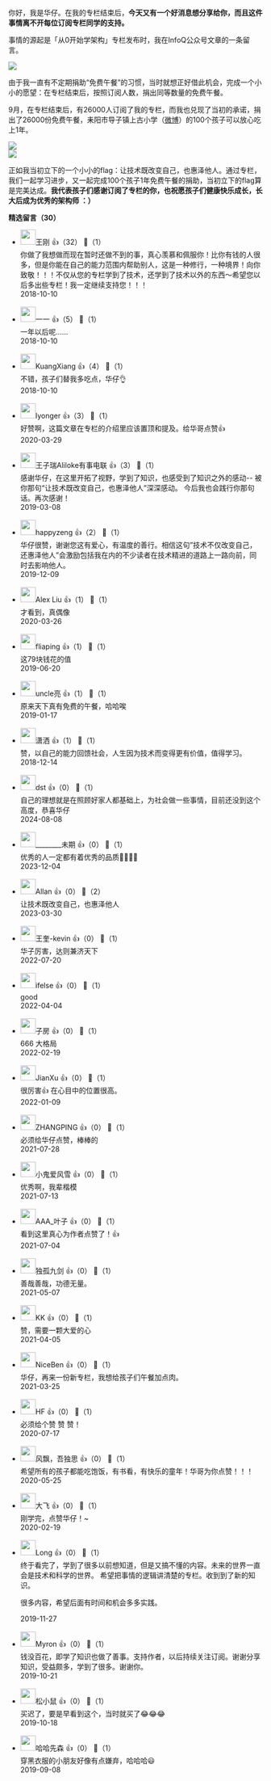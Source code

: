 你好，我是华仔。在我的专栏结束后，**今天又有一个好消息想分享给你，而且这件事情离不开每位订阅专栏同学的支持。**

事情的源起是「从0开始学架构」专栏发布时，我在InfoQ公众号文章的一条留言。

![](https://static001.geekbang.org/resource/image/74/6b/740c2af41e4c203452e1cca3764c1b6b.jpg?wh=987%2A290)

由于我一直有不定期捐助“免费午餐”的习惯，当时就想正好借此机会，完成一个小小的愿望：在专栏结束后，按照订阅人数，捐出同等数量的免费午餐。

9月，在专栏结束后，有26000人订阅了我的专栏，而我也兑现了当初的承诺，捐出了26000份免费午餐，耒阳市导子镇上古小学（[微博](https://m.weibo.cn/u/6478785428?from=1089395010&wm=9006_2001&sourceType=weixin&uid=2058877932)）的100个孩子可以放心吃上1年。

![](https://static001.geekbang.org/resource/image/99/a8/99c5cf7ffbc1abb17a5393d4404f7aa8.jpeg?wh=1440%2A1080)  
![](https://static001.geekbang.org/resource/image/91/e0/912ad45ddf78ca313ce1f3299041a6e0.jpg?wh=690%2A920)

正如我当初立下的一个小小的flag：让技术既改变自己，也惠泽他人。通过专栏，我们一起学习进步，又一起完成100个孩子1年免费午餐的捐助，当初立下的flag算是完美达成。**我代表孩子们感谢订阅了专栏的你，也祝愿孩子们健康快乐成长，长大后成为优秀的架构师 ：）**
<div><strong>精选留言（30）</strong></div><ul>
<li><img src="https://static001.geekbang.org/account/avatar/00/10/d7/cd/6ebfc468.jpg" width="30px"><span>王刚</span> 👍（32） 💬（1）<div>你做了我想做而现在暂时还做不到的事，真心羡慕和佩服你！比你有钱的人很多，但是你能在自己的能力范围内帮助别人，这是一种修行，一种境界！向你致敬！！！不仅从您的专栏学到了技术，还学到了技术以外的东西～希望您以后多出些专栏！我一定继续支持您！！！</div>2018-10-10</li><br/><li><img src="https://static001.geekbang.org/account/avatar/00/13/1d/94/80b8a9f4.jpg" width="30px"><span>一一</span> 👍（5） 💬（1）<div>一年以后呢……</div>2018-10-10</li><br/><li><img src="https://static001.geekbang.org/account/avatar/00/10/d9/e4/791d0f5e.jpg" width="30px"><span>KuangXiang</span> 👍（4） 💬（1）<div>不错，孩子们替我多吃点，华仔👌
</div>2018-10-10</li><br/><li><img src="https://static001.geekbang.org/account/avatar/00/14/0c/30/d4737cd5.jpg" width="30px"><span>lyonger</span> 👍（3） 💬（1）<div>好赞啊，这篇文章在专栏的介绍里应该置顶和提及。给华哥点赞👍</div>2020-03-29</li><br/><li><img src="https://static001.geekbang.org/account/avatar/00/13/10/78/29bd3f1e.jpg" width="30px"><span>王子瑞Aliloke有事电联</span> 👍（3） 💬（1）<div>感谢华仔，在这里开拓了视野，学到了知识，也感受到了知识之外的感动--
被你那句“让技术既改变自己，也惠泽他人”深深感动。
今后我也会践行你那句话。再次感谢！
</div>2019-03-08</li><br/><li><img src="https://static001.geekbang.org/account/avatar/00/0f/c5/1b/abb7bfe3.jpg" width="30px"><span>happyzeng</span> 👍（2） 💬（1）<div>华仔很赞，谢谢您这有爱心，有温度的善行。相信这句”技术不仅改变自己，还惠泽他人”会激励包括我在内的不少读者在技术精进的道路上一路向前，同时去影响他人。</div>2019-12-09</li><br/><li><img src="https://static001.geekbang.org/account/avatar/00/10/78/db/825d3b7c.jpg" width="30px"><span>Alex Liu</span> 👍（1） 💬（1）<div>才看到，真偶像</div>2020-03-26</li><br/><li><img src="https://static001.geekbang.org/account/avatar/00/12/0c/7a/f9637947.jpg" width="30px"><span>fliaping</span> 👍（1） 💬（1）<div>这79块钱花的值</div>2019-06-20</li><br/><li><img src="https://static001.geekbang.org/account/avatar/00/11/12/21/662fe18d.jpg" width="30px"><span>uncle亮</span> 👍（1） 💬（1）<div>原来天下真有免费的午餐，哈哈唉</div>2019-01-17</li><br/><li><img src="https://static001.geekbang.org/account/avatar/00/12/73/9a/f4bfce1d.jpg" width="30px"><span>潇洒</span> 👍（1） 💬（1）<div>赞，以自己的能力回馈社会，人生因为技术而变得更有价值，值得学习。</div>2018-12-14</li><br/><li><img src="https://thirdwx.qlogo.cn/mmopen/vi_32/Q0j4TwGTfTKx6EdicYYuYK745brMa9yAlkZs2YmzxRAm4BQ2kw9GbtcC8ebnQlyBfIJnGjH57ib4HVlQIpSbTrBw/132" width="30px"><span>dst</span> 👍（0） 💬（1）<div>自己的理想就是在照顾好家人都基础上，为社会做一些事情，目前还没到这个高度，恭喜华仔</div>2024-08-08</li><br/><li><img src="https://static001.geekbang.org/account/avatar/00/14/af/6a/89abf18c.jpg" width="30px"><span>________未期</span> 👍（0） 💬（1）<div>优秀的人一定都有着优秀的品质👍🏻👍🏻</div>2023-12-04</li><br/><li><img src="https://static001.geekbang.org/account/avatar/00/13/fe/b4/295338e7.jpg" width="30px"><span>Allan</span> 👍（0） 💬（2）<div>让技术既改变自己，也惠泽他人</div>2023-03-30</li><br/><li><img src="https://static001.geekbang.org/account/avatar/00/28/53/53/bf842662.jpg" width="30px"><span>王奎-kevin</span> 👍（0） 💬（1）<div>华子厉害，达则兼济天下</div>2022-07-20</li><br/><li><img src="https://static001.geekbang.org/account/avatar/00/26/eb/d7/90391376.jpg" width="30px"><span>ifelse</span> 👍（0） 💬（1）<div>good</div>2022-04-04</li><br/><li><img src="https://static001.geekbang.org/account/avatar/00/15/f4/8c/0866b228.jpg" width="30px"><span>子房</span> 👍（0） 💬（1）<div>666 大格局</div>2022-02-19</li><br/><li><img src="https://static001.geekbang.org/account/avatar/00/0f/c4/03/f753fda7.jpg" width="30px"><span>JianXu</span> 👍（0） 💬（1）<div>很厉害👍 在心目中的位置很高。</div>2022-01-09</li><br/><li><img src="https://static001.geekbang.org/account/avatar/00/1d/44/a0/16d0d300.jpg" width="30px"><span>ZHANGPING</span> 👍（0） 💬（1）<div>必须给华仔点赞，棒棒的</div>2021-07-28</li><br/><li><img src="https://static001.geekbang.org/account/avatar/00/28/60/b7/4a665c73.jpg" width="30px"><span>小鬼爱风雪</span> 👍（0） 💬（1）<div>优秀啊，我辈楷模</div>2021-07-13</li><br/><li><img src="https://static001.geekbang.org/account/avatar/00/14/3b/aa/e8dfcd7e.jpg" width="30px"><span>AAA_叶子</span> 👍（0） 💬（1）<div>看到这里真心为作者点赞了！👍</div>2021-07-04</li><br/><li><img src="https://static001.geekbang.org/account/avatar/00/22/0a/7d/ac715471.jpg" width="30px"><span>独孤九剑</span> 👍（0） 💬（1）<div>善哉善哉，功德无量。</div>2021-05-07</li><br/><li><img src="https://static001.geekbang.org/account/avatar/00/10/ba/cd/1f91aa44.jpg" width="30px"><span>KK</span> 👍（0） 💬（1）<div>赞，需要一颗大爱的心</div>2021-04-05</li><br/><li><img src="https://static001.geekbang.org/account/avatar/00/14/54/20/90ad5247.jpg" width="30px"><span>NiceBen</span> 👍（0） 💬（1）<div>华仔，再来一份新专栏，我想给孩子们午餐加点肉。</div>2021-03-25</li><br/><li><img src="https://static001.geekbang.org/account/avatar/00/10/2d/36/d3c8d272.jpg" width="30px"><span>HF</span> 👍（0） 💬（1）<div>必须给个赞 赞 赞！</div>2020-07-17</li><br/><li><img src="https://static001.geekbang.org/account/avatar/00/11/42/18/edc1b373.jpg" width="30px"><span>风飘，吾独思</span> 👍（0） 💬（1）<div>希望所有的孩子都能吃饱饭，有书看，有快乐的童年！华哥为你点赞！！！</div>2020-05-25</li><br/><li><img src="https://static001.geekbang.org/account/avatar/00/10/a7/48/c7cec812.jpg" width="30px"><span>大飞</span> 👍（0） 💬（1）<div>刚学完，点赞华仔！~</div>2020-02-19</li><br/><li><img src="https://static001.geekbang.org/account/avatar/00/14/20/3a/90db6a24.jpg" width="30px"><span>Long</span> 👍（0） 💬（1）<div>终于看完了，学到了很多以前想知道，但是又搞不懂的内容。未来的世界一直会是技术和科学的世界。
希望把事情的逻辑讲清楚的专栏。收到到了新的知识。

很多内容，希望后面有时间和机会多多实践。</div>2019-11-27</li><br/><li><img src="https://static001.geekbang.org/account/avatar/00/12/c0/4d/ff45a33f.jpg" width="30px"><span>Myron</span> 👍（0） 💬（1）<div>钱没百花，即学了知识也做了善事。支持作者，以后持续关注订阅。谢谢分享知识，受益颇多，学到了很多。谢谢你。</div>2019-10-21</li><br/><li><img src="https://static001.geekbang.org/account/avatar/00/12/e8/ed/f9347e5e.jpg" width="30px"><span>松小鼠</span> 👍（0） 💬（1）<div>买迟了，要是早看到这个，当时就买了😂😂😂</div>2019-10-18</li><br/><li><img src="https://static001.geekbang.org/account/avatar/00/16/df/3b/2e1cb64c.jpg" width="30px"><span>哈哈先森</span> 👍（0） 💬（1）<div>穿黑衣服的小朋友好像有点嫌弃，哈哈哈😃</div>2019-09-08</li><br/>
</ul>